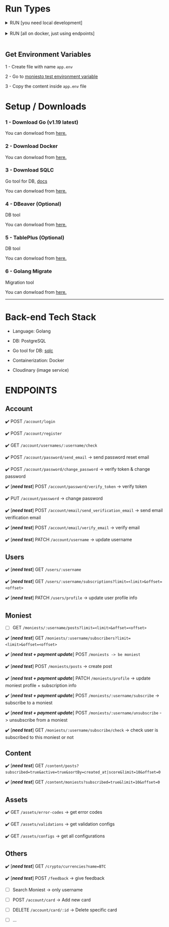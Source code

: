 # Run Types

<details><summary>RUN [you need local development]</summary>

</br>

## 1 - [only once] Run Postgres Container (on Docker)

Make sure `Docker Daemon` is up. (simply run docker).

```bash
make postgres
```

## 2 - [only once] Create DB (do only once)

```bash
make createdb
```

## 3 - [only once/or when needed] Run Migrations

```bash
make migrateup
```

## 4 - [when needed] Generate Go code from Queries

- win:

```bash
docker run --rm -v "%cd%:/src" -w /src kjconroy/sqlc generate
```

- bash

```bash
docker run --rm -v "$(pwd):/src" -w /src kjconroy/sqlc generate
```

## 5 - Run the project

run in live reload mode: (need to install nodemon: `npm install -g nodemon`)

```bash
make run-live
```

OR

run (without live reload):

```bash
make run
```

</details>

</br>

<details><summary>RUN [all on docker, just using endpoints]</summary>
</br>

Make sure Docker is installed on your machine and `Docker Daemon` is up. (simply run docker).

## Run with using make

```bash
make compose
```

`OR if it failed to run the make command, you can run them manually by:`

```bash
docker compose down
docker rmi moniesto-be-api || true
chmod +x wait-for.sh
chmod +x start.sh
docker compose up
```

</details>

</br>

## Get Environment Variables

1 - Create file with name `app.env`

2 - Go to [moniesto test environment variable](https://docs.google.com/document/d/1jgmkveKCvKAi9UTUsUfRwLrHdB65s2XM5ofS3iQVCcM/edit?usp=sharing)

3 - Copy the content inside `app.env` file

# Setup / Downloads

### 1 - Download Go (v1.19 latest)

You can donwload from [here.](https://go.dev/dl)

### 2 - Download Docker

You can donwload from [here.](https://www.docker.com)

### 3 - Download SQLC

Go tool for DB, [docs](https://docs.sqlc.dev/en/stable/)

You can donwload from [here.](https://docs.sqlc.dev/en/latest/overview/install.html)

### 4 - DBeaver (Optional)

DB tool

You can donwload from [here.](https://dbeaver.io/download)

### 5 - TablePlus (Optional)

DB tool

You can donwload from [here.](https://tableplus.com)

### 6 - Golang Migrate

Migration tool

You can donwload from [here.](https://github.com/golang-migrate/migrate/tree/master/cmd/migrate)

---

# Back-end Tech Stack

- Language: Golang

- DB: PostgreSQL

- Go tool for DB: [sqlc](https://docs.sqlc.dev/en/stable/)

- Containerization: Docker

- Cloudinary (image service)

# ENDPOINTS

## Account

:heavy_check_mark: POST `/account/login`

:heavy_check_mark: POST `/account/register`

:heavy_check_mark: GET `/account/usernames/:username/check`

:heavy_check_mark: POST `/account/password/send_email` -> send password reset email

:heavy_check_mark: POST `/account/password/change_password` -> verify token & change password

:heavy_check_mark: [***need test***] POST `/account/password/verify_token` -> verify token

:heavy_check_mark: PUT `/account/password` -> change password

:heavy_check_mark: [***need test***] POST `/account/email/send_verification_email` -> send email verification email

:heavy_check_mark: [***need test***] POST `/account/email/verify_email` -> verify email

:heavy_check_mark: [***need test***] PATCH `/account/username` -> update username

## Users

:heavy_check_mark: [***need test***] GET `/users/:username`

:heavy_check_mark: [***need test***] GET `/users/:username/subscriptions?limit=<limit>&offset=<offset>`

:heavy_check_mark: [***need test***] PATCH `/users/profile` -> update user profile info

## Moniest

- [ ] GET `/moniests/:username/posts?limit=<limit>&offset=<offset>`

:heavy_check_mark: [***need test***] GET `/moniests/:username/subscribers?limit=<limit>&offset=<offset>`

:heavy_check_mark: [***need test + payment update***] POST `/moniests -> be moniest`

:heavy_check_mark: [***need test***] POST `/moniests/posts` -> create post

:heavy_check_mark: [***need test + payment update***] PATCH `/moniests/profile` -> update moniest profile + subscription info

:heavy_check_mark: [***need test + payment update***] POST `/moniests/:username/subscribe` -> subscribe to a moniest

:heavy_check_mark: [***need test + payment update***] POST `/moniests/:username/unsubscribe` -> unsubscribe from a moniest

:heavy_check_mark: [***need test***] GET `/moniests/:username/subscribe/check` -> check user is subscribed to this moniest or not

## Content

:heavy_check_mark: [***need test***] GET `/content/posts?subscribed=true&active=true&sortBy=created_at|score&limit=10&offset=0`

:heavy_check_mark: [***need test***] GET `/content/moniests?subscribed=true&limit=10&offset=0`

## Assets

:heavy_check_mark: GET `/assets/error-codes` -> get error codes

:heavy_check_mark: GET `/assets/validations` -> get validation configs

:heavy_check_mark: GET `/assets/configs` -> get all configurations

## Others

:heavy_check_mark: [***need test***] GET `/crypto/currencies?name=BTC`

:heavy_check_mark: [***need test***] POST `/feedback` -> give feedback

- [ ] Search Moniest -> only username

- [ ] POST `/account/card` -> Add new card

- [ ] DELETE `/account/card/:id` -> Delete specific card

- [ ] ...
